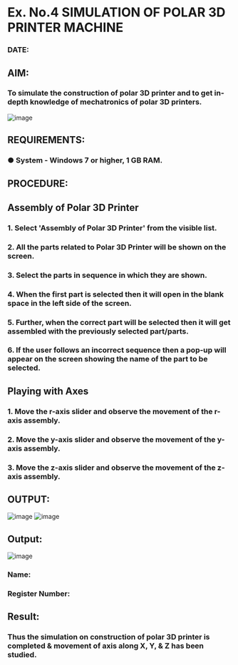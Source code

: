 # Ex. No.4 SIMULATION OF POLAR 3D PRINTER MACHINE

### DATE: 

## AIM:
### To simulate the construction of polar 3D printer and to get in-depth knowledge of mechatronics of polar 3D printers.

![image](https://github.com/Sellakumar1987/Ex.-No.-4---SIMULATION-OF-POLAR-3D-PRINTER-MACHINE/assets/113594316/b551f195-9877-49a2-99bb-a9efcfb3381a)

## REQUIREMENTS:
### ●	System - Windows 7 or higher, 1 GB RAM.

## PROCEDURE:

## Assembly of Polar 3D Printer
### 1.	Select 'Assembly of Polar 3D Printer' from the visible list.
### 2.	All the parts related to Polar 3D Printer will be shown on the screen.
### 3.	Select the parts in sequence in which they are shown.
### 4.	When the first part is selected then it will open in the blank space in the left side of the screen.
### 5.	Further, when the correct part will be selected then it will get assembled with the previously selected part/parts.
### 6.	If the user follows an incorrect sequence then a pop-up will appear on the screen showing the name of the part to be selected.

## Playing with Axes
### 1.	Move the r-axis slider and observe the movement of the r-axis assembly.
### 2.	Move the y-axis slider and observe the movement of the y-axis assembly.
### 3.	Move the z-axis slider and observe the movement of the z-axis assembly.

## OUTPUT:

![image](https://github.com/hariharana59/Ex.-No.-4---SIMULATION-OF-POLAR-3D-PRINTER-MACHINE/assets/144980130/80cc3189-f971-4b27-be91-efb9819a8667)
![image](https://github.com/hariharana59/Ex.-No.-4---SIMULATION-OF-POLAR-3D-PRINTER-MACHINE/assets/144980130/78c1733d-01fe-47e5-a23c-2ae192532259)

## Output:

![image](https://github.com/Virumaaharish/Ex.-No.-4---SIMULATION-OF-POLAR-3D-PRINTER-MACHINE/assets/146074950/ed962aa5-04ee-4993-b5d5-59e80dfb3cbe)


### Name:
### Register Number:

## Result: 
### Thus the simulation on construction of polar 3D printer is completed & movement of axis along X, Y, & Z has been studied.
